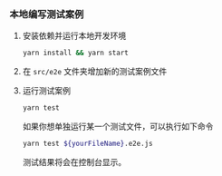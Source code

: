 <!--
#
# Licensed to the Apache Software Foundation (ASF) under one or more
# contributor license agreements.  See the NOTICE file distributed with
# this work for additional information regarding copyright ownership.
# The ASF licenses this file to You under the Apache License, Version 2.0
# (the "License"); you may not use this file except in compliance with
# the License.  You may obtain a copy of the License at
#
#     http://www.apache.org/licenses/LICENSE-2.0
#
# Unless required by applicable law or agreed to in writing, software
# distributed under the License is distributed on an "AS IS" BASIS,
# WITHOUT WARRANTIES OR CONDITIONS OF ANY KIND, either express or implied.
# See the License for the specific language governing permissions and
# limitations under the License.
#
-->

### 本地编写测试案例

1. 安装依赖并运行本地开发环境

   ```sh
   yarn install && yarn start
   ```

2. 在 `src/e2e` 文件夹增加新的测试案例文件
3. 运行测试案例

   ```sh
   yarn test
   ```

   如果你想单独运行某一个测试文件，可以执行如下命令

   ```sh
   yarn test ${yourFileName}.e2e.js
   ```

   测试结果将会在控制台显示。
